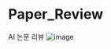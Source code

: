 # Paper_Review

 AI 논문 리뷰 
![image](https://user-images.githubusercontent.com/70367915/193221330-1241f908-0cab-42b1-b2b8-28dca56b5087.png)
